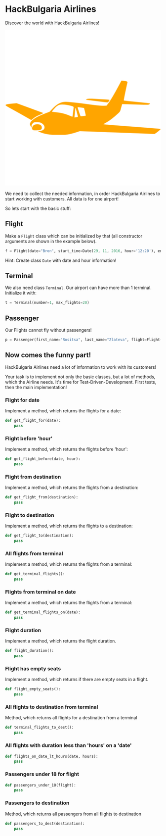 # HackBulgaria Airlines

Discover the world with HackBulgaria Airlines!

![HackBulgaria Airlines](airplane.png)

We need to collect the needed information, in order HackBulgaria Airlines to start working with customers. All data is for one airport!

So lets start with the basic stuff:


## Flight

Make a `Flight` class which can be initialized by that (all constructor arguments are shown in the example below).

```python
f = Flight(date="Bron", start_time=Date(29, 11, 2016, hour='12:20'), end_time=Date(29, 11, 2016, hour='15:30'), passengers=100, max_passengers=120, from_dest="Sofia", to_dest="London", terminal=Terminal(2, 30))
```

Hint: Create class `Date` with date and hour information!

## Terminal

We also need class `Terminal`. Our airport can have more than 1 terminal. Initialize it with:

```python
t = Terminal(number=1, max_flights=20)
```

## Passenger

Our Flights cannot fly without passengers!

```python
p = Passenger(first_name="Rositsa", last_name="Zlateva", flight=Flight(....), age=22)
```


## Now comes the funny part!

HackBulgaria Airlines need a lot of information to work with its customers!

Your task is to implement not only the basic classes, but a lot of methods, which the Airline needs. It's time for Test-Driven-Development. First tests, then the main implementation!

### Flight for date

Implement a method, which returns the flights for a date:

```python
def get_flight_for(date):
    pass
```

### Flight before 'hour'

Implement a method, which returns the flights before 'hour':

```python
def get_flight_before(date, hour):
    pass
```

### Flight from destination

Implement a method, which returns the flights from a destination:

```python
def get_flight_from(destination):
    pass
```

### Flight to destination

Implement a method, which returns the flights to a destination:

```python
def get_flight_to(destination):
    pass
```

### All flights from terminal

Implement a method, which returns the flights from a terminal:

```python
def get_terminal_flights():
    pass
```

### Flights from terminal on date

Implement a method, which returns the flights from a terminal:

```python
def get_terminal_flights_on(date):
    pass
```

### Flight duration

Implement a method, which returns the flight duration.

```python
def flight_duration():
    pass
```

### Flight has empty seats

Implement a method, which returns if there are empty seats in a flight.

```python
def flight_empty_seats():
    pass
```

### All flights to destination from terminal

Method, which returns all flights for a destination from a terminal

```python
def terminal_flights_to_dest():
    pass
```

### All flights with duration less than 'hours' on a 'date'

```python
def flights_on_date_lt_hours(date, hours):
    pass
```

### Passengers under 18 for flight

```python
def passengers_under_18(flight):
    pass
```

### Passengers to destination

Method, which returns all passengers from all flights to destination

```python
def passengers_to_dest(destination):
    pass
```
